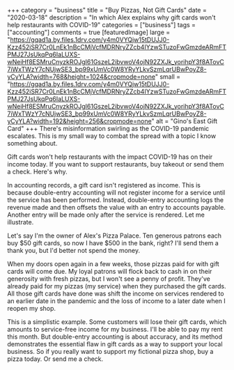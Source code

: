 +++
category = "business"
title = "Buy Pizzas, Not Gift Cards"
date = "2020-03-18"
description = "In which Alex explains why gift cards won't help restaurants with COVID-19"
categories = ["business"]
tags = ["accounting"]
comments = true
[featuredImage]
  large = "https://gqad1a.by.files.1drv.com/y4m0VYQjw15tDUJJ0-Kzz452iSR7Cr0LnEk1nBcCMjVcfMDRNryZZcb4IYzwSTuzoFwGmzdeARmFTPMJ27JsUkqPq6IaLUXS-wNeiHf8ESMruCnyzkROJgI61GszeL2ibvwoV4ojN92ZXJk_yorihpY3f8ATovC7iWxTWzY7cNUjwSE3_bp99xUmVc0W8YRyYLkvSzmLqrUBwPoyZ8-yCyYLA?width=768&height=1024&cropmode=none"
  small = "https://gqad1a.by.files.1drv.com/y4m0VYQjw15tDUJJ0-Kzz452iSR7Cr0LnEk1nBcCMjVcfMDRNryZZcb4IYzwSTuzoFwGmzdeARmFTPMJ27JsUkqPq6IaLUXS-wNeiHf8ESMruCnyzkROJgI61GszeL2ibvwoV4ojN92ZXJk_yorihpY3f8ATovC7iWxTWzY7cNUjwSE3_bp99xUmVc0W8YRyYLkvSzmLqrUBwPoyZ8-yCyYLA?width=192&height=256&cropmode=none"
  alt   = "Gino's East Gift Card"
+++
There's misinformation swirling as the COVID-19 pandemic escalates. This is my small way to combat the spread with a topic I know something about.

Gift cards won't help restaurants with the impact COVID-19 has on their income today. If you want to support restaurants, buy takeout or send them a check. Here's why.

In accounting records, a gift card isn't registered as income. This is because double-entry accounting will not register income for a service until the service has been performed. Instead, double-entry accounting logs the revenue made and then offsets the value with an entry to accounts payable. Another entry will be made only after the service is rendered. Let me illustrate.

Let's say I'm the owner of Alex's Pizza Palace. Ten generous patrons each buy $50 gift cards, so now I have $500 in the bank, right? I'll send them a thank you, but I'd better not spend the money.

When my doors open again in a few weeks, those pizzas paid for with gift cards will come due. My loyal patrons will flock back to cash in on their generosity with fresh pizzas, but I won't see a penny of profit. They've already paid for my pizzas (my service) when they purchased the gift cards. All those gift cards have done was shift the income on services rendered to an earlier date in the pandemic and the loss of income to a later date when I reopen my shop.

This is a simplistic example. Some customers will lose their gift cards, which amounts to service-free income for my business. I'll be able to pay my rent this month. But double-entry accounting is about accuracy, and its method demonstrates the essential flaw in gift cards as a way to support your local business. So if you really want to support my fictional pizza shop, buy a pizza today. Or send me a check.
